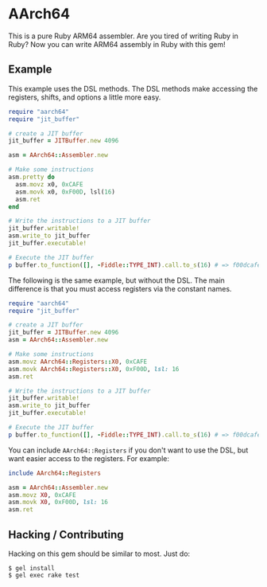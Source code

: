 # AArch64

This is a pure Ruby ARM64 assembler.  Are you tired of writing Ruby in Ruby?
Now you can write ARM64 assembly in Ruby with this gem!

## Example

This example uses the DSL methods.  The DSL methods make accessing the
registers, shifts, and options a little more easy.

```ruby
require "aarch64"
require "jit_buffer"

# create a JIT buffer
jit_buffer = JITBuffer.new 4096

asm = AArch64::Assembler.new

# Make some instructions
asm.pretty do
  asm.movz x0, 0xCAFE
  asm.movk x0, 0xF00D, lsl(16)
  asm.ret
end

# Write the instructions to a JIT buffer
jit_buffer.writable!
asm.write_to jit_buffer
jit_buffer.executable!

# Execute the JIT buffer
p buffer.to_function([], -Fiddle::TYPE_INT).call.to_s(16) # => f00dcafe
```

The following is the same example, but without the DSL.  The main difference is
that you must access registers via the constant names.

```ruby
require "aarch64"
require "jit_buffer"

# create a JIT buffer
jit_buffer = JITBuffer.new 4096
asm = AArch64::Assembler.new

# Make some instructions
asm.movz AArch64::Registers::X0, 0xCAFE
asm.movk AArch64::Registers::X0, 0xF00D, lsl: 16
asm.ret

# Write the instructions to a JIT buffer
jit_buffer.writable!
asm.write_to jit_buffer
jit_buffer.executable!

# Execute the JIT buffer
p buffer.to_function([], -Fiddle::TYPE_INT).call.to_s(16) # => f00dcafe
```

You can include `AArch64::Registers` if you don't want to use the DSL, but
want easier access to the registers.  For example:

```ruby
include AArch64::Registers

asm = AArch64::Assembler.new
asm.movz X0, 0xCAFE
asm.movk X0, 0xF00D, lsl: 16
asm.ret
```

## Hacking / Contributing

Hacking on this gem should be similar to most.  Just do:

```
$ gel install
$ gel exec rake test
```
